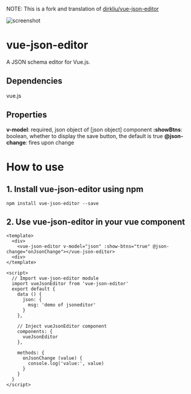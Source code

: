NOTE: This is a fork and translation of [dirkliu/vue-json-editor](https://github.com/dirkliu/vue-json-editor)

![screenshot](https://i.imgur.com/r1QRchE.png)

# vue-json-editor
A JSON schema editor for Vue.js.

## Dependencies
vue.js

## Properties
**v-model**: required, json object of [json object] component 
**:showBtns**: boolean, whether to display the save button, the default is true 
**@json-change**: fires upon change

# How to use
## 1. Install vue-json-editor using npm
```
npm install vue-json-editor --save
```
## 2. Use vue-json-editor in your vue component
```vue
<template>
  <div>
    <vue-json-editor v-model="json" :show-btns="true" @json-change="onJsonChange"></vue-json-editor>
  <div>
</template>

<script>
  // Import vue-json-editor module
  import vueJsonEditor from 'vue-json-editor'
  export default {
    data () {
      json: {
        msg: 'demo of jsoneditor'
      }
    },

    // Inject vueJsonEditor component
    components: {
      vueJsonEditor
    },

    methods: {
      onJsonChange (value) {
        console.log('value:', value)
      }
    }
  }
</script>
```
